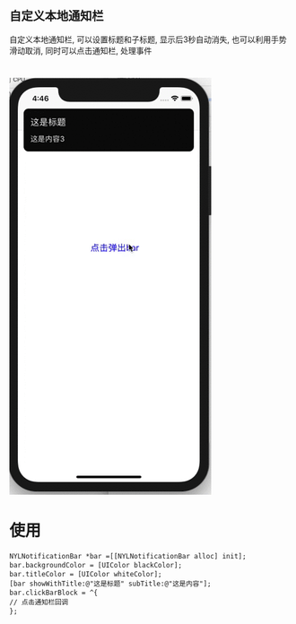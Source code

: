 ## 自定义本地通知栏
自定义本地通知栏, 可以设置标题和子标题, 显示后3秒自动消失, 也可以利用手势滑动取消, 同时可以点击通知栏, 处理事件
#
#
![Image](https://github.com/NieYinlong/DIY_NotificationBar/blob/master/DIY_NotificationBar/bar.gif)

# 使用
```objc
NYLNotificationBar *bar =[[NYLNotificationBar alloc] init];
bar.backgroundColor = [UIColor blackColor];
bar.titleColor = [UIColor whiteColor];
[bar showWithTitle:@"这是标题" subTitle:@"这是内容"];
bar.clickBarBlock = ^{
// 点击通知栏回调
};
```
